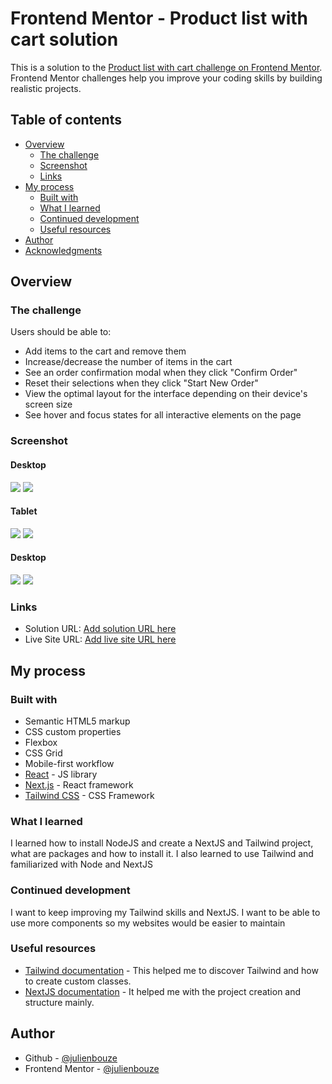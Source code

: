 # Frontend Mentor - Product list with cart solution

This is a solution to the [Product list with cart challenge on Frontend Mentor](https://www.frontendmentor.io/challenges/product-list-with-cart-5MmqLVAp_d). Frontend Mentor challenges help you improve your coding skills by building realistic projects. 

## Table of contents

- [Overview](#overview)
  - [The challenge](#the-challenge)
  - [Screenshot](#screenshot)
  - [Links](#links)
- [My process](#my-process)
  - [Built with](#built-with)
  - [What I learned](#what-i-learned)
  - [Continued development](#continued-development)
  - [Useful resources](#useful-resources)
- [Author](#author)
- [Acknowledgments](#acknowledgments)

## Overview

### The challenge

Users should be able to:

- Add items to the cart and remove them
- Increase/decrease the number of items in the cart
- See an order confirmation modal when they click "Confirm Order"
- Reset their selections when they click "Start New Order"
- View the optimal layout for the interface depending on their device's screen size
- See hover and focus states for all interactive elements on the page

### Screenshot
#### Desktop

![](./screenshots/desktop1.png)
![](./screenshots/desktop2.png)

#### Tablet

![](./screenshots/tablet1.png)
![](./screenshots/tablet2.png)

#### Desktop

![](./screenshots/mobile1.png)
![](./screenshots/mobile2.png)

### Links

- Solution URL: [Add solution URL here](https://your-solution-url.com)
- Live Site URL: [Add live site URL here](https://your-live-site-url.com)

## My process

### Built with

- Semantic HTML5 markup
- CSS custom properties
- Flexbox
- CSS Grid
- Mobile-first workflow
- [React](https://reactjs.org/) - JS library
- [Next.js](https://nextjs.org/) - React framework
- [Tailwind CSS](https://tailwindcss.com/) - CSS Framework


### What I learned

I learned how to install NodeJS and create a NextJS and Tailwind project, what are packages and how to install it.
I also learned to use Tailwind and familiarized with Node and NextJS


### Continued development

I want to keep improving my Tailwind skills and NextJS. I want to be able to use more components so my websites would be easier to maintain

### Useful resources

- [Tailwind documentation](https://tailwindcss.com/docs/) - This helped me to discover Tailwind and how to create custom classes.
- [NextJS documentation](https://nextjs.org/docs) - It helped me with the project creation and structure mainly.

## Author

- Github - [@julienbouze](https://github.com/julienbouze)
- Frontend Mentor - [@julienbouze](https://www.frontendmentor.io/profile/julienbouze)